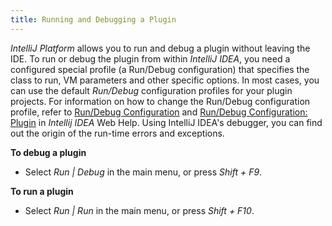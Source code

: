 ```yaml
---
title: Running and Debugging a Plugin
---
```





*IntelliJ Platform* allows you to run and debug a plugin without leaving the IDE.
To run or debug the plugin from within *IntelliJ IDEA*, you need a configured special profile (a Run/Debug configuration) that specifies the class to run, VM parameters and other specific options.
In most cases, you can use the default *Run\/Debug* configuration profiles for your plugin projects.
For information on how to change the Run/Debug configuration profile, refer to
[Run/Debug Configuration](http://www.jetbrains.com/idea/help/run-debug-configuration.html)
and
[Run/Debug Configuration: Plugin](http://www.jetbrains.com/idea/help/run-debug-configuration-plugin.html)
in *Intellij IDEA* Web Help.
Using IntelliJ IDEA's debugger, you can find out the origin of the run-time errors and exceptions.

**To debug a plugin**

*  Select *Run \| Debug* in the main menu, or press *Shift + F9*.

**To run a plugin**

*  Select *Run \| Run* in the main menu, or press *Shift + F10*.
